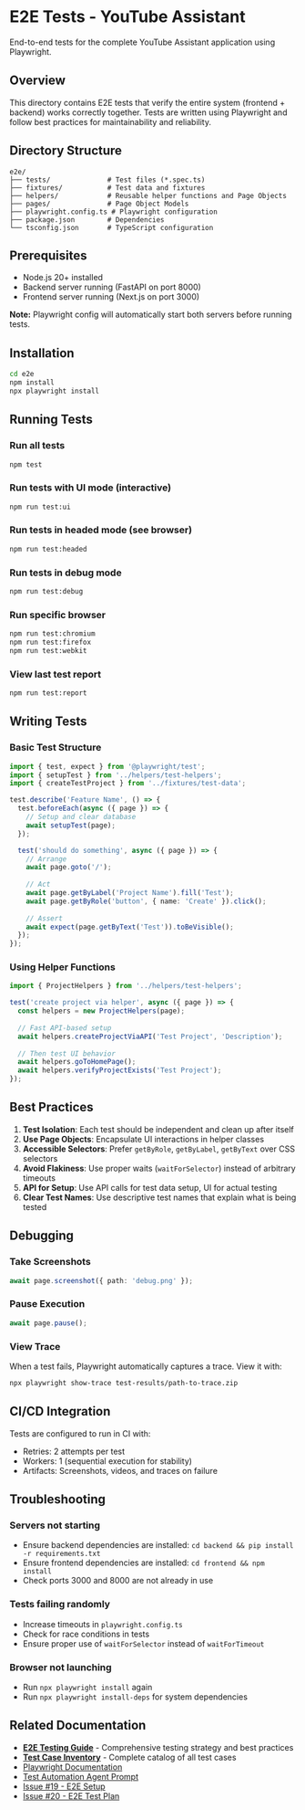 # E2E Tests - YouTube Assistant

End-to-end tests for the complete YouTube Assistant application using Playwright.

## Overview

This directory contains E2E tests that verify the entire system (frontend + backend) works correctly together. Tests are written using Playwright and follow best practices for maintainability and reliability.

## Directory Structure

```
e2e/
├── tests/              # Test files (*.spec.ts)
├── fixtures/           # Test data and fixtures
├── helpers/            # Reusable helper functions and Page Objects
├── pages/              # Page Object Models
├── playwright.config.ts # Playwright configuration
├── package.json        # Dependencies
└── tsconfig.json       # TypeScript configuration
```

## Prerequisites

- Node.js 20+ installed
- Backend server running (FastAPI on port 8000)
- Frontend server running (Next.js on port 3000)

**Note:** Playwright config will automatically start both servers before running tests.

## Installation

```bash
cd e2e
npm install
npx playwright install
```

## Running Tests

### Run all tests
```bash
npm test
```

### Run tests with UI mode (interactive)
```bash
npm run test:ui
```

### Run tests in headed mode (see browser)
```bash
npm run test:headed
```

### Run tests in debug mode
```bash
npm run test:debug
```

### Run specific browser
```bash
npm run test:chromium
npm run test:firefox
npm run test:webkit
```

### View last test report
```bash
npm run test:report
```

## Writing Tests

### Basic Test Structure

```typescript
import { test, expect } from '@playwright/test';
import { setupTest } from '../helpers/test-helpers';
import { createTestProject } from '../fixtures/test-data';

test.describe('Feature Name', () => {
  test.beforeEach(async ({ page }) => {
    // Setup and clear database
    await setupTest(page);
  });

  test('should do something', async ({ page }) => {
    // Arrange
    await page.goto('/');
    
    // Act
    await page.getByLabel('Project Name').fill('Test');
    await page.getByRole('button', { name: 'Create' }).click();
    
    // Assert
    await expect(page.getByText('Test')).toBeVisible();
  });
});
```

### Using Helper Functions

```typescript
import { ProjectHelpers } from '../helpers/test-helpers';

test('create project via helper', async ({ page }) => {
  const helpers = new ProjectHelpers(page);
  
  // Fast API-based setup
  await helpers.createProjectViaAPI('Test Project', 'Description');
  
  // Then test UI behavior
  await helpers.goToHomePage();
  await helpers.verifyProjectExists('Test Project');
});
```

## Best Practices

1. **Test Isolation**: Each test should be independent and clean up after itself
2. **Use Page Objects**: Encapsulate UI interactions in helper classes
3. **Accessible Selectors**: Prefer `getByRole`, `getByLabel`, `getByText` over CSS selectors
4. **Avoid Flakiness**: Use proper waits (`waitForSelector`) instead of arbitrary timeouts
5. **API for Setup**: Use API calls for test data setup, UI for actual testing
6. **Clear Test Names**: Use descriptive test names that explain what is being tested

## Debugging

### Take Screenshots
```typescript
await page.screenshot({ path: 'debug.png' });
```

### Pause Execution
```typescript
await page.pause();
```

### View Trace
When a test fails, Playwright automatically captures a trace. View it with:
```bash
npx playwright show-trace test-results/path-to-trace.zip
```

## CI/CD Integration

Tests are configured to run in CI with:
- Retries: 2 attempts per test
- Workers: 1 (sequential execution for stability)
- Artifacts: Screenshots, videos, and traces on failure

## Troubleshooting

### Servers not starting
- Ensure backend dependencies are installed: `cd backend && pip install -r requirements.txt`
- Ensure frontend dependencies are installed: `cd frontend && npm install`
- Check ports 3000 and 8000 are not already in use

### Tests failing randomly
- Increase timeouts in `playwright.config.ts`
- Check for race conditions in tests
- Ensure proper use of `waitForSelector` instead of `waitForTimeout`

### Browser not launching
- Run `npx playwright install` again
- Run `npx playwright install-deps` for system dependencies

## Related Documentation

- **[E2E Testing Guide](../frontend/docs/E2E_TESTING_GUIDE.md)** - Comprehensive testing strategy and best practices
- **[Test Case Inventory](./TEST_CASES.md)** - Complete catalog of all test cases
- [Playwright Documentation](https://playwright.dev/)
- [Test Automation Agent Prompt](../.github/copilot-prompts/test-automation-agent.md)
- [Issue #19 - E2E Setup](https://github.com/chris-jackson-actionqa/aqa-youtube-assistant/issues/19)
- [Issue #20 - E2E Test Plan](https://github.com/chris-jackson-actionqa/aqa-youtube-assistant/issues/20)
